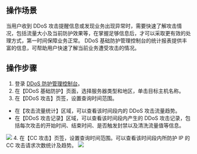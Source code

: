 ## 操作场景

当用户收到 DDoS 攻击提醒信息或发现业务出现异常时，需要快速了解攻击情况，包括流量大小及当前防护效果等，在掌握足够信息后，才可以采取更有效的处理方式，第一时间保障业务正常。
DDoS 基础防护管理控制台的统计报表提供丰富的信息，可帮助用户快速了解当前业务遭受攻击的情况。

## 操作步骤

1. 登录 [DDoS 防护管理控制台](https://console.cloud.tencent.com/dayu/overview)。
2. 在【DDoS 基础防护】页面，选择服务器类型和地区，单击目标主机名称。
3. 在【DDoS 攻击】页签，设置查询时间范围。
  - 在【攻击流量统计】区域，可以查看该时间段内的 DDoS 攻击流量趋势。
  - 在【DDoS 攻击记录】区域，可以查看该时间段内产生的 DDoS 攻击记录，包括每次攻击的开始时间、结束时间、是否触发封禁以及清洗流量值等信息。	


 ![](https://main.qcloudimg.com/raw/676a9c8abb0a27fbf95c8f0e445ccf27.png)
4. 在【CC 攻击】页签，设置查询时间范围。可以查看该时间段内所防护 IP 的 CC 攻击请求次数统计及趋势。
    ![](https://main.qcloudimg.com/raw/d70997e14c7f93cfcf2495bfabaf5558.png)
